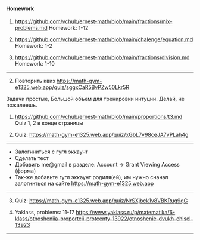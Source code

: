 #### Homework

1. https://github.com/vchub/ernest-math/blob/main/fractions/mix-problems.md
   Homework: 1-12

2. https://github.com/vchub/ernest-math/blob/main/chalenge/equation.md
   Homework: 1-2

3. https://github.com/vchub/ernest-math/blob/main/fractions/division.md
   Homework: 1-10

---

2. Повторить квиз
   https://math-gym-e1325.web.app/quiz/sggxCaR5BvPZw50Lkr5R

Задачи простые, Большой объем для тренировки интуции. Делай, не пожалеешь.

1. <https://github.com/vchub/ernest-math/blob/main/proportions/t3.md>
   Quiz 1, 2 в конце страницы

1. Quiz: https://math-gym-e1325.web.app/quiz/xGbL7v98ceJA7vPLah4g

---

- Залогиниться с гугл эккаунт
- Сделать тест
- Добавить me@gmail в разделе:
  Account -> Grant Viewing Access (форма)
- Так-же добавьте гугл эккаунт родиля(ей), им нужно сначал залогинться на сайте
  https://math-gym-e1325.web.app

---

3. Quiz: https://math-gym-e1325.web.app/quiz/NrSXjbck1v8VBKRug9qG

4. Yaklass, problems: 11-17
   <https://www.yaklass.ru/p/matematika/6-klass/otnosheniia-proportcii-protcenty-13922/otnoshenie-dvukh-chisel-13923>

---
